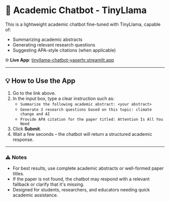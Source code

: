 # 🧠 Academic Chatbot - TinyLlama

This is a lightweight academic chatbot fine-tuned with TinyLlama, capable of:

- Summarizing academic abstracts  
- Generating relevant research questions  
- Suggesting APA-style citations (when applicable)

🌐 **Live App**: [tinyllama-chatbot-yaserhr.streamlit.app](https://tinyllama-chatbot-yaserhr.streamlit.app/)

---

## 💡 How to Use the App

1. Go to the link above.
2. In the input box, type a clear instruction such as:
   - `Summarize the following academic abstract: <your abstract>`
   - `Generate 3 research questions based on this topic: climate change and AI`
   - `Provide APA citation for the paper titled: Attention Is All You Need`
3. Click **Submit**.
4. Wait a few seconds – the chatbot will return a structured academic response.

---

### ⚠️ Notes

- For best results, use complete academic abstracts or well-formed paper titles.
- If the paper is not found, the chatbot may respond with a relevant fallback or clarify that it's missing.
- Designed for students, researchers, and educators needing quick academic assistance.

